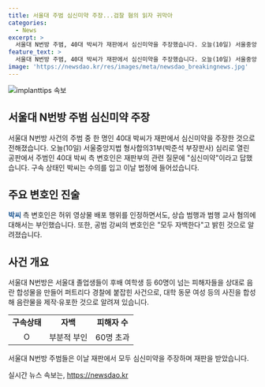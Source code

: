 ```yaml
---
title: 서울대 주범 심신미약 주장...검찰 혐의 읽자 귀막아
categories:
  - News
excerpt: >
  서울대 N번방 주범, 40대 박씨가 재판에서 심신미약을 주장했습니다. 오늘(10일) 서울중앙지법에서 열린 공판에서 박씨는 수의를 입고 법정에 출석했으며, 검찰의 혐의 읽는 동안 귀를 막고 울먹이는 모습을 보였습니다. 박씨는 허위 영상물 배포를 인정했지만 상습 범행과 범행 교사 혐의를 부인했습니다. 공범 강씨는 모두 자백한다고 밝혔으며, 서울대 N번방은 졸업생들이 후배 여학생 등 60명이 넘는 피해자들을 상대로 음란 합성물을 만들어 퍼트리다 경찰에 붙잡힌 사건입니다.
feature_text: >
  서울대 N번방 주범, 40대 박씨가 재판에서 심신미약을 주장했습니다. 오늘(10일) 서울중앙지법에서 열린 공판에서 박씨는 수의를 입고 법정에 출석했으며, 검찰의 혐의 읽는 동안 귀를 막고 울먹이는 모습을 보였습니다. 박씨는 허위 영상물 배포를 인정했지만 상습 범행과 범행 교사 혐의를 부인했습니다. 공범 강씨는 모두 자백한다고 밝혔으며, 서울대 N번방은 졸업생들이 후배 여학생 등 60명이 넘는 피해자들을 상대로 음란 합성물을 만들어 퍼트리다 경찰에 붙잡힌 사건입니다.
image: 'https://newsdao.kr/res/images/meta/newsdao_breakingnews.jpg'
---
```


<p><img src="https://newsdao.kr/res/images/meta/newsdao_breakingnews.jpg" alt="implanttips 속보" /></p>

<h2 data-ke-size="size26">서울대 N번방 주범 심신미약 주장</h2>

<p data-ke-size="size16">서울대 N번방 사건의 주범 중 한 명인 40대 박씨가 재판에서 심신미약을 주장한 것으로 전해졌습니다. 오늘(10일) 서울중앙지법 형사합의31부(박준석 부장판사) 심리로 열린 공판에서 주범인 40대 박씨 측 변호인은 재판부의 관련 질문에 "심신미약"이라고 답했습니다. 구속 상태인 박씨는 수의를 입고 이날 법정에 들어섰습니다.</p>

<h2 data-ke-size="size26">주요 변호인 진술</h2>

<p data-ke-size="size16"><b><span style="color: #1a5490;">박씨</span></b> 측 변호인은 허위 영상물 배포 행위를 인정하면서도, 상습 범행과 범행 교사 혐의에 대해서는 부인했습니다. 또한, 공범 강씨의 변호인은 "모두 자백한다"고 밝힌 것으로 알려졌습니다.</p>

<h2 data-ke-size="size26">사건 개요</h2>

<p data-ke-size="size16">서울대 N번방은 서울대 졸업생들이 후배 여학생 등 60명이 넘는 피해자들을 상대로 음란 합성물을 만들어 퍼트리다 경찰에 붙잡힌 사건으로, 대학 동문 여성 등의 사진을 합성해 음란물을 제작·유포한 것으로 알려져 있습니다.</p>

<table>
    <tr>
        <td style="text-align: center; height: 17px;"><b>구속상태</b></td>
        <td style="text-align: center; height: 17px;"><b>자백</b></td>
        <td style="text-align: center; height: 17px;"><b>피해자 수</b></td>
    </tr>
    <tr>
        <td style="text-align: center; height: 17px;">O</td>
        <td style="text-align: center; height: 17px;">부분적 부인</td>
        <td style="text-align: center; height: 17px;">60명 초과</td>
    </tr>
</table>

<p data-ke-size="size16">서울대 N번방 주범들은 이날 재판에서 모두 심신미약을 주장하며 재판을 받았습니다. </p>
실시간 뉴스 속보는, <a href="https://newsdao.kr" rel="dofollow">https://newsdao.kr</a>


